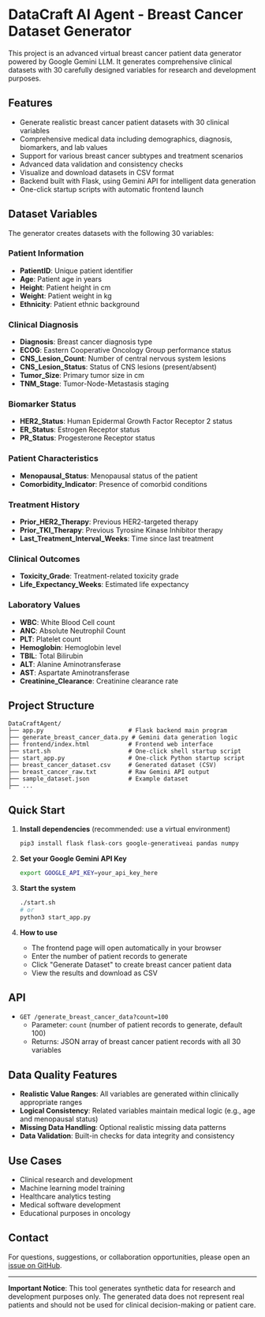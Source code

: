 # DataCraft AI Agent - Breast Cancer Dataset Generator

This project is an advanced virtual breast cancer patient data generator powered by Google Gemini LLM. It generates comprehensive clinical datasets with 30 carefully designed variables for research and development purposes.

## Features

- Generate realistic breast cancer patient datasets with 30 clinical variables
- Comprehensive medical data including demographics, diagnosis, biomarkers, and lab values
- Support for various breast cancer subtypes and treatment scenarios
- Advanced data validation and consistency checks
- Visualize and download datasets in CSV format
- Backend built with Flask, using Gemini API for intelligent data generation
- One-click startup scripts with automatic frontend launch

## Dataset Variables

The generator creates datasets with the following 30 variables:

### Patient Information
- **PatientID**: Unique patient identifier
- **Age**: Patient age in years
- **Height**: Patient height in cm
- **Weight**: Patient weight in kg
- **Ethnicity**: Patient ethnic background

### Clinical Diagnosis
- **Diagnosis**: Breast cancer diagnosis type
- **ECOG**: Eastern Cooperative Oncology Group performance status
- **CNS_Lesion_Count**: Number of central nervous system lesions
- **CNS_Lesion_Status**: Status of CNS lesions (present/absent)
- **Tumor_Size**: Primary tumor size in cm
- **TNM_Stage**: Tumor-Node-Metastasis staging

### Biomarker Status
- **HER2_Status**: Human Epidermal Growth Factor Receptor 2 status
- **ER_Status**: Estrogen Receptor status
- **PR_Status**: Progesterone Receptor status

### Patient Characteristics
- **Menopausal_Status**: Menopausal status of the patient
- **Comorbidity_Indicator**: Presence of comorbid conditions

### Treatment History
- **Prior_HER2_Therapy**: Previous HER2-targeted therapy
- **Prior_TKI_Therapy**: Previous Tyrosine Kinase Inhibitor therapy
- **Last_Treatment_Interval_Weeks**: Time since last treatment

### Clinical Outcomes
- **Toxicity_Grade**: Treatment-related toxicity grade
- **Life_Expectancy_Weeks**: Estimated life expectancy

### Laboratory Values
- **WBC**: White Blood Cell count
- **ANC**: Absolute Neutrophil Count
- **PLT**: Platelet count
- **Hemoglobin**: Hemoglobin level
- **TBIL**: Total Bilirubin
- **ALT**: Alanine Aminotransferase
- **AST**: Aspartate Aminotransferase
- **Creatinine_Clearance**: Creatinine clearance rate

## Project Structure

```
DataCraftAgent/
├── app.py                        # Flask backend main program
├── generate_breast_cancer_data.py # Gemini data generation logic
├── frontend/index.html           # Frontend web interface
├── start.sh                      # One-click shell startup script
├── start_app.py                  # One-click Python startup script
├── breast_cancer_dataset.csv     # Generated dataset (CSV)
├── breast_cancer_raw.txt         # Raw Gemini API output
├── sample_dataset.json           # Example dataset
├── ...
```

## Quick Start

1. **Install dependencies** (recommended: use a virtual environment)
   ```bash
   pip3 install flask flask-cors google-generativeai pandas numpy
   ```

2. **Set your Google Gemini API Key**
   ```bash
   export GOOGLE_API_KEY=your_api_key_here
   ```

3. **Start the system**
   ```bash
   ./start.sh
   # or
   python3 start_app.py
   ```

4. **How to use**
   - The frontend page will open automatically in your browser
   - Enter the number of patient records to generate
   - Click "Generate Dataset" to create breast cancer patient data
   - View the results and download as CSV

## API

- `GET /generate_breast_cancer_data?count=100`
  - Parameter: `count` (number of patient records to generate, default 100)
  - Returns: JSON array of breast cancer patient records with all 30 variables

## Data Quality Features

- **Realistic Value Ranges**: All variables are generated within clinically appropriate ranges
- **Logical Consistency**: Related variables maintain medical logic (e.g., age and menopausal status)
- **Missing Data Handling**: Optional realistic missing data patterns
- **Data Validation**: Built-in checks for data integrity and consistency

## Use Cases

- Clinical research and development
- Machine learning model training
- Healthcare analytics testing
- Medical software development
- Educational purposes in oncology

## Contact

For questions, suggestions, or collaboration opportunities, please open an [issue on GitHub](https://github.com/yourusername/DataCraftAgent/issues).

---

**Important Notice**: This tool generates synthetic data for research and development purposes only. The generated data does not represent real patients and should not be used for clinical decision-making or patient care. 
